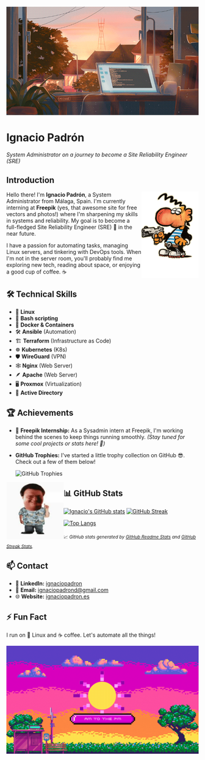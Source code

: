 
<!-- Banner image -->
![GitHub Banner](images/ventana.gif)

# Ignacio Padrón
*System Administrator on a journey to become a Site Reliability Engineer (SRE)*

## Introduction
<img align="right" src="images/Maki.png" width="150" alt="Ignacio Padrón Avatar" />


Hello there! I'm **Ignacio Padrón**, a System Administrator from Málaga, Spain. I'm currently interning at **Freepik** (yes, that awesome site for free vectors and photos!) where I'm sharpening my skills in systems and reliability. My goal is to become a full-fledged Site Reliability Engineer (SRE) 🚀 in the near future.

I have a passion for automating tasks, managing Linux servers, and tinkering with DevOps tools. When I'm not in the server room, you'll probably find me exploring new tech, reading about space, or enjoying a good cup of coffee. ☕

## 🛠️ Technical Skills

- 🐧 **Linux**
- 🐚 **Bash scripting**
- 🐳 **Docker & Containers**
- 🛠 **Ansible** (Automation)
- 🏗️ **Terraform** (Infrastructure as Code)
- ☸️ **Kubernetes** (K8s)
- 🛡️ **WireGuard** (VPN)
- 🕸️ **Nginx** (Web Server)
- 🪶 **Apache** (Web Server)
- 🖥️ **Proxmox** (Virtualization)
- 📂 **Active Directory**



## 🏆 Achievements

- 🚀 **Freepik Internship:** As a Sysadmin intern at Freepik, I'm working behind the scenes to keep things running smoothly. *(Stay tuned for some cool projects or stats here! 🤫)*

- **GitHub Trophies:** I've started a little trophy collection on GitHub 😎. Check out a few of them below!

    ![GitHub Trophies](https://github-profile-trophy.vercel.app/?username=ignaciopadron&theme=gruvbox&no-bg=true&no-frame=true)

 <img align="left" src="images/jurasickpark_hacker.png" width="150" alt="Ignacio Padrón Avatar" />

## 📊 GitHub Stats

<!-- GitHub Readme Stats (https://github.com/anuraghazra/github-readme-stats) and Streak Stats (https://github.com/DenverCoder1/github-readme-streak-stats) -->

[![Ignacio's GitHub stats](https://github-readme-stats.vercel.app/api?username=ignaciopadron&show_icons=true&theme=default&hide=issues&hide_border=true)](https://github.com/anuraghazra/github-readme-stats)
[![GitHub Streak](https://github-readme-streak-stats.herokuapp.com/?user=ignaciopadron&theme=default&hide_border=true)](https://github.com/DenverCoder1/github-readme-streak-stats)


[![Top Langs](https://github-readme-stats.vercel.app/api/top-langs/?username=ignaciopadron&layout=compact&theme=default&hide_border=true)](https://github.com/anuraghazra/github-readme-stats)

<sub>📈 _GitHub stats generated by [GitHub Readme Stats](https://github.com/anuraghazra/github-readme-stats) and [GitHub Streak Stats](https://github.com/DenverCoder1/github-readme-streak-stats)._</sub>

## 📫 Contact

- 💼 **LinkedIn:** [ignaciopadron](https://www.linkedin.com/in/ignaciopadron/)
- 📧 **Email:** [ignaciopadrond@gmail.com](mailto:ignaciopadrond@gmail.com)
- 🌐 **Website:** [ignaciopadron.es](https://ignaciopadron.es)

## ⚡ Fun Fact

I run on 🐧 Linux and ☕ coffee. Let's automate all the things!


![GitHub Banner](images/sol_rosa.gif)
